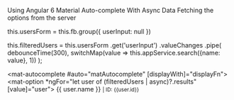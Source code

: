 Using Angular 6 Material Auto-complete With Async Data
Fetching the options from the server

this.usersForm = this.fb.group({
  userInput: null
})

this.filteredUsers = this.usersForm
  .get('userInput')
  .valueChanges
  .pipe(
    debounceTime(300),
    switchMap(value => this.appService.search({name: value}, 1))
   );


<mat-autocomplete #auto="matAutocomplete" [displayWith]="displayFn">
  <mat-option *ngFor="let user of (filteredUsers | async)?.results" [value]="user">
    <span>{{ user.name }}</span>
    <small> | ID: {{user.id}}</small>
  </mat-option>
</mat-autocomplete>
